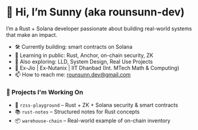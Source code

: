 # 👋 Hi, I’m Sunny (aka rounsunn-dev)

I’m a Rust + Solana developer passionate about building real-world systems that make an impact.

- 🛠 Currently building: smart contracts on Solana
- 🔁 Learning in public: Rust, Anchor, on-chain security, ZK
- 🌱 Also exploring: LLD, System Design, Real Use Projects
- 💼 Ex-Jio | Ex-Nutanix | IIT Dhanbad (Int. MTech Math & Computing)
- 📫 How to reach me: rounsunn.dev@gmail.com

### 🚀 Projects I'm Working On
- 🧠 `rzss-playground` – Rust + ZK + Solana security & smart contracts
- 📚 `rust-notes` – Structured notes for Rust concepts
- 📦 `warehouse-chain` – Real-world example of on-chain inventory


